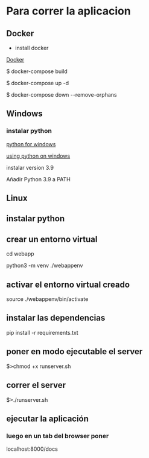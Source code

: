 # Para correr la aplicacion


## Docker

- install docker

[Docker](https://docs.docker.com/get-docker/)

$ docker-compose build

$ docker-compose up -d

$ docker-compose down --remove-orphans


## Windows

### instalar python

[python for windows](https://www.python.org/downloads/windows/)

[using python on windows](https://docs.python.org/3/using/windows.html)

instalar version 3.9

Añadir Python 3.9 a PATH


## Linux

## instalar python

## crear un entorno virtual

cd webapp

python3 -m venv ./webappenv

## activar el entorno virtual creado

source ./webappenv/bin/activate

## instalar las dependencias

pip install -r requirements.txt

## poner en modo ejecutable el server

$>chmod +x runserver.sh

## correr el server

$>./runserver.sh

## ejecutar la aplicación

### luego en un tab del browser poner

localhost:8000/docs
